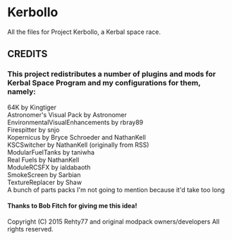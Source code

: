 # Kerbollo
All the files for Project Kerbollo, a Kerbal space race.

## CREDITS
### This project redistributes a number of plugins and mods for Kerbal Space Program and my configurations for them, namely:

64K by Kingtiger  
Astronomer's Visual Pack by Astronomer  
EnvironmentalVisualEnhancements by rbray89  
Firespitter by snjo  
Kopernicus by Bryce Schroeder and NathanKell  
KSCSwitcher by NathanKell (originally from RSS)  
ModularFuelTanks by taniwha  
Real Fuels by NathanKell  
ModuleRCSFX by ialdabaoth  
SmokeScreen by Sarbian  
TextureReplacer by Shaw  
A bunch of parts packs I'm not going to mention because it'd take too long  

#### Thanks to Bob Fitch for giving me this idea!

Copyright (C) 2015 Rehty77 and original modpack owners/developers
All rights reserved.
